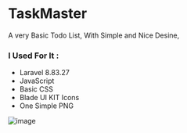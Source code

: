 <h1>TaskMaster</h1>
<p>A very Basic Todo List, With Simple and Nice Desine,</p>
<h3>I Used For It :</h3>
<ul>
    <li>Laravel 8.83.27<li/>
    JavaScript
    <li>Basic CSS<li/>
    Blade UI KIT Icons
    <li>One Simple PNG</li>
</ul>

![image](https://raw.githubusercontent.com/AyadZakaria/LaravelTodoList/main/Screenshot.PNG)

